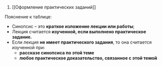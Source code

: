 1. [[Оформление практических заданий]]

Пояснение к таблице:
- Синопсис – это **краткое изложение лекции или работы**;
- Лекция считается **изученной, если выполнено практическое задание.**
- Если лекция **не имеет практического задания**, то она считается изученной при:
	- **рассказе синопсиса по этой теме**
	- **любое практическое доказательство, связанное с этой темой**